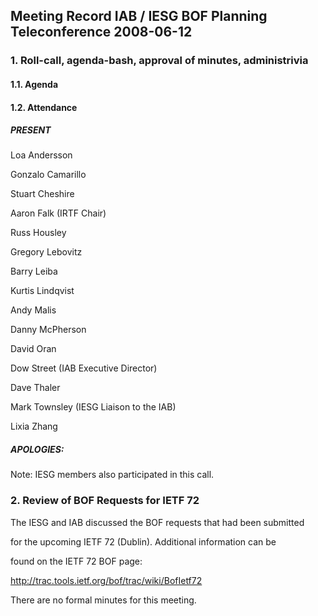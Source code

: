 
Meeting Record IAB / IESG BOF Planning Teleconference 2008-06-12
----------------------------------------------------------------


### 1. Roll-call, agenda-bash, approval of minutes, administrivia


#### 1.1. Agenda


#### 1.2. Attendance


##### PRESENT


Loa Andersson  

Gonzalo Camarillo  

Stuart Cheshire  

Aaron Falk (IRTF Chair)  

Russ Housley  

Gregory Lebovitz  

Barry Leiba  

Kurtis Lindqvist  

Andy Malis  

Danny McPherson  

David Oran  

Dow Street (IAB Executive Director)  

Dave Thaler  

Mark Townsley (IESG Liaison to the IAB)  

Lixia Zhang


##### APOLOGIES:


Note: IESG members also participated in this call.


### 2. Review of BOF Requests for IETF 72


The IESG and IAB discussed the BOF requests that had been submitted  

for the upcoming IETF 72 (Dublin). Additional information can be  

found on the IETF 72 BOF page:


http://trac.tools.ietf.org/bof/trac/wiki/BofIetf72


There are no formal minutes for this meeting.


